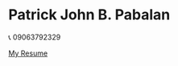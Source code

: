 # Patrick John B. Pabalan
:telephone_receiver: 09063792329

<a href="https://dhvsumeditrack.com/Patrick%20Resume/Resume.php">My Resume</a>